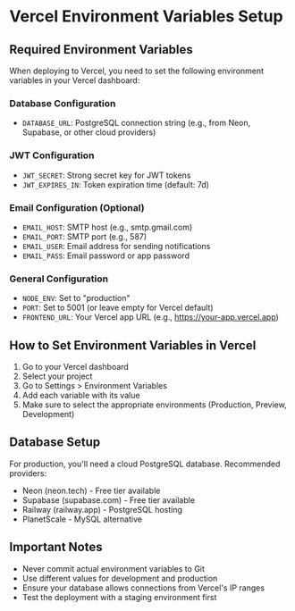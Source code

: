 # Vercel Environment Variables Setup

## Required Environment Variables

When deploying to Vercel, you need to set the following environment variables in your Vercel dashboard:

### Database Configuration
- `DATABASE_URL`: PostgreSQL connection string (e.g., from Neon, Supabase, or other cloud providers)

### JWT Configuration
- `JWT_SECRET`: Strong secret key for JWT tokens
- `JWT_EXPIRES_IN`: Token expiration time (default: 7d)

### Email Configuration (Optional)
- `EMAIL_HOST`: SMTP host (e.g., smtp.gmail.com)
- `EMAIL_PORT`: SMTP port (e.g., 587)
- `EMAIL_USER`: Email address for sending notifications
- `EMAIL_PASS`: Email password or app password

### General Configuration
- `NODE_ENV`: Set to "production"
- `PORT`: Set to 5001 (or leave empty for Vercel default)
- `FRONTEND_URL`: Your Vercel app URL (e.g., https://your-app.vercel.app)

## How to Set Environment Variables in Vercel

1. Go to your Vercel dashboard
2. Select your project
3. Go to Settings > Environment Variables
4. Add each variable with its value
5. Make sure to select the appropriate environments (Production, Preview, Development)

## Database Setup

For production, you'll need a cloud PostgreSQL database. Recommended providers:
- Neon (neon.tech) - Free tier available
- Supabase (supabase.com) - Free tier available
- Railway (railway.app) - PostgreSQL hosting
- PlanetScale - MySQL alternative

## Important Notes

- Never commit actual environment variables to Git
- Use different values for development and production
- Ensure your database allows connections from Vercel's IP ranges
- Test the deployment with a staging environment first
